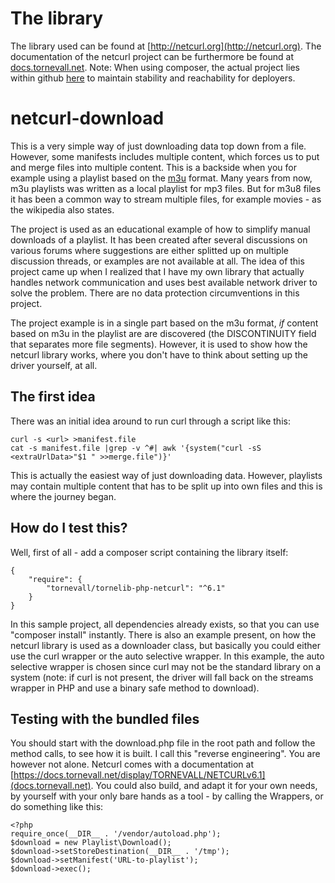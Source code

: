 # The library

The library used can be found at [http://netcurl.org](http://netcurl.org). The documentation of the
netcurl project can be furthermore be found at [docs.tornevall.net](https://docs.tornevall.net/display/TORNEVALL/NETCURLv6.1).
Note: When using composer, the actual project lies within github [here](https://github.com/Tornevall/tornelib-php-netcurl)
to maintain stability and reachability for deployers.

# netcurl-download

This is a very simple way of just downloading data top down from a file. However, some manifests includes
multiple content, which forces us to put and merge files into multiple content. This is a backside when
you for example using a playlist based on the [m3u](https://en.wikipedia.org/wiki/M3U) format. Many years from
now, m3u playlists was written as a local playlist for mp3 files. But for m3u8 files it has been a common way
to stream multiple files, for example movies - as the wikipedia also states.

The project is used as an educational example of how to simplify manual downloads of a playlist.
It has been created after several discussions on various forums where suggestions are either splitted up
on multiple discussion threads, or examples are  not available at all. The idea of this project came up
when I realized that I have my own library that actually handles network communication and uses best
available network driver to solve the problem. There are no data protection circumventions in this project.

The project example is in a single part based on the m3u format, *if* content based on m3u in the playlist
are are discovered (the DISCONTINUITY field that separates more file segments). However, it is used to
show how the netcurl library works, where you don't have to think about setting up the driver yourself, at all.


## The first idea

There was an initial idea around to run curl through a script like this:

    curl -s <url> >manifest.file
    cat -s manifest.file |grep -v ^#| awk '{system("curl -sS <extraUrlData>"$1 " >>merge.file")}'    

This is actually the easiest way of just downloading data. However, playlists may contain multiple
content that has to be split up into own files and this is where the journey began.

## How do I test this?

Well, first of all - add a composer script containing the library itself:

    {
        "require": {
            "tornevall/tornelib-php-netcurl": "^6.1"
        }
    }

In this sample project, all dependencies already exists, so that you can use "composer install" instantly. There
is also an example present, on how the netcurl library is used as a downloader class, but basically you could either
use the curl wrapper or the auto selective wrapper. In this example, the auto selective wrapper is chosen
since curl may not be the standard library on a system (note: if curl is not present, the driver will fall back
on the streams wrapper in PHP and use a binary safe method to download).

## Testing with the bundled files

You should start with the download.php file in the root path and follow the method calls, to see how it is built.
I call this "reverse engineering". You are however not alone. Netcurl comes with a documentation at
[https://docs.tornevall.net/display/TORNEVALL/NETCURLv6.1](docs.tornevall.net). You could also build, and adapt it for
your own needs, by yourself with your only bare hands as a tool - by calling the Wrappers, or do something like this:

    <?php
    require_once(__DIR__ . '/vendor/autoload.php');
    $download = new Playlist\Download();
    $download->setStoreDestination(__DIR__ . '/tmp');
    $download->setManifest('URL-to-playlist');
    $download->exec();
